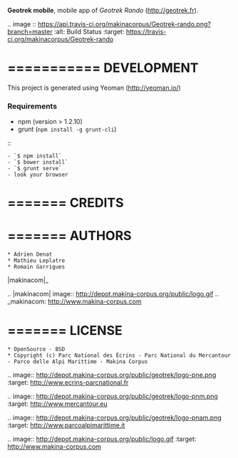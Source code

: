 **Geotrek mobile**, mobile app of *Geotrek Rando* (http://geotrek.fr).

.. image :: https://api.travis-ci.org/makinacorpus/Geotrek-rando.png?branch=master
    :alt: Build Status
    :target: https://travis-ci.org/makinacorpus/Geotrek-rando

===========
DEVELOPMENT
===========

This project is generated using Yeoman (http://yeoman.io/)

### Requirements
- npm (version > 1.2.10)
- grunt (`npm install -g grunt-cli`)

::

    - `$ npm install`
    - `$ bower install`
    - `$ grunt serve`
    - look your browser

=======
CREDITS
=======


=======
AUTHORS
=======

    * Adrien Denat
    * Mathieu Leplatre
    * Romain Garrigues

|makinacom|_

.. |makinacom| image:: http://depot.makina-corpus.org/public/logo.gif
.. _makinacom:  http://www.makina-corpus.com


=======
LICENSE
=======

    * OpenSource - BSD
    * Copyright (c) Parc National des Écrins - Parc National du Mercantour - Parco delle Alpi Marittime - Makina Corpus


.. image:: http://depot.makina-corpus.org/public/geotrek/logo-pne.png
    :target: http://www.ecrins-parcnational.fr


.. image:: http://depot.makina-corpus.org/public/geotrek/logo-pnm.png
    :target: http://www.mercantour.eu


.. image:: http://depot.makina-corpus.org/public/geotrek/logo-pnam.png
    :target: http://www.parcoalpimarittime.it


.. image:: http://depot.makina-corpus.org/public/logo.gif
    :target: http://www.makina-corpus.com

